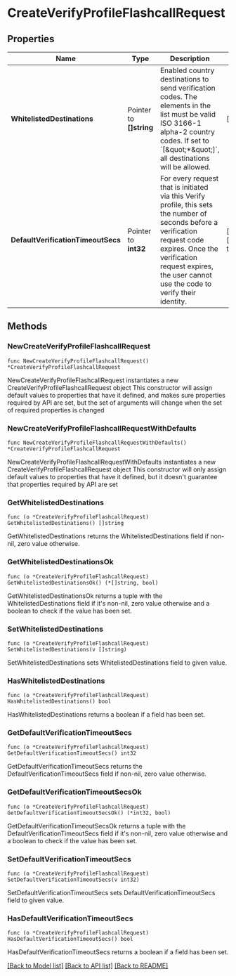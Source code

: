 # CreateVerifyProfileFlashcallRequest

## Properties

Name | Type | Description | Notes
------------ | ------------- | ------------- | -------------
**WhitelistedDestinations** | Pointer to **[]string** | Enabled country destinations to send verification codes. The elements in the list must be valid ISO 3166-1 alpha-2 country codes. If set to &#x60;[\&quot;*\&quot;]&#x60;, all destinations will be allowed. | [optional] 
**DefaultVerificationTimeoutSecs** | Pointer to **int32** | For every request that is initiated via this Verify profile, this sets the number of seconds before a verification request code expires. Once the verification request expires, the user cannot use the code to verify their identity. | [optional] [default to 300]

## Methods

### NewCreateVerifyProfileFlashcallRequest

`func NewCreateVerifyProfileFlashcallRequest() *CreateVerifyProfileFlashcallRequest`

NewCreateVerifyProfileFlashcallRequest instantiates a new CreateVerifyProfileFlashcallRequest object
This constructor will assign default values to properties that have it defined,
and makes sure properties required by API are set, but the set of arguments
will change when the set of required properties is changed

### NewCreateVerifyProfileFlashcallRequestWithDefaults

`func NewCreateVerifyProfileFlashcallRequestWithDefaults() *CreateVerifyProfileFlashcallRequest`

NewCreateVerifyProfileFlashcallRequestWithDefaults instantiates a new CreateVerifyProfileFlashcallRequest object
This constructor will only assign default values to properties that have it defined,
but it doesn't guarantee that properties required by API are set

### GetWhitelistedDestinations

`func (o *CreateVerifyProfileFlashcallRequest) GetWhitelistedDestinations() []string`

GetWhitelistedDestinations returns the WhitelistedDestinations field if non-nil, zero value otherwise.

### GetWhitelistedDestinationsOk

`func (o *CreateVerifyProfileFlashcallRequest) GetWhitelistedDestinationsOk() (*[]string, bool)`

GetWhitelistedDestinationsOk returns a tuple with the WhitelistedDestinations field if it's non-nil, zero value otherwise
and a boolean to check if the value has been set.

### SetWhitelistedDestinations

`func (o *CreateVerifyProfileFlashcallRequest) SetWhitelistedDestinations(v []string)`

SetWhitelistedDestinations sets WhitelistedDestinations field to given value.

### HasWhitelistedDestinations

`func (o *CreateVerifyProfileFlashcallRequest) HasWhitelistedDestinations() bool`

HasWhitelistedDestinations returns a boolean if a field has been set.

### GetDefaultVerificationTimeoutSecs

`func (o *CreateVerifyProfileFlashcallRequest) GetDefaultVerificationTimeoutSecs() int32`

GetDefaultVerificationTimeoutSecs returns the DefaultVerificationTimeoutSecs field if non-nil, zero value otherwise.

### GetDefaultVerificationTimeoutSecsOk

`func (o *CreateVerifyProfileFlashcallRequest) GetDefaultVerificationTimeoutSecsOk() (*int32, bool)`

GetDefaultVerificationTimeoutSecsOk returns a tuple with the DefaultVerificationTimeoutSecs field if it's non-nil, zero value otherwise
and a boolean to check if the value has been set.

### SetDefaultVerificationTimeoutSecs

`func (o *CreateVerifyProfileFlashcallRequest) SetDefaultVerificationTimeoutSecs(v int32)`

SetDefaultVerificationTimeoutSecs sets DefaultVerificationTimeoutSecs field to given value.

### HasDefaultVerificationTimeoutSecs

`func (o *CreateVerifyProfileFlashcallRequest) HasDefaultVerificationTimeoutSecs() bool`

HasDefaultVerificationTimeoutSecs returns a boolean if a field has been set.


[[Back to Model list]](../README.md#documentation-for-models) [[Back to API list]](../README.md#documentation-for-api-endpoints) [[Back to README]](../README.md)


